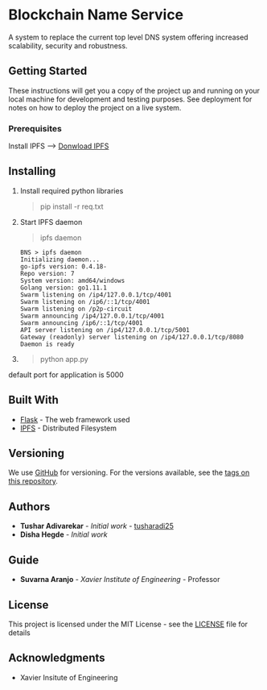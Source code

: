 # Blockchain Name Service

A system to replace the current top level DNS system offering increased scalability, security and robustness. 


## Getting Started

These instructions will get you a copy of the project up and running on your local machine for development and testing purposes. See deployment for notes on how to deploy the project on a live system.

### Prerequisites


Install IPFS --> 
[Donwload IPFS](https://docs.ipfs.io/introduction/install/)

## Installing
1.  Install required python libraries
    > pip install -r req.txt
1. Start IPFS daemon 
    > ipfs daemon

    ```
    BNS > ipfs daemon
    Initializing daemon...
    go-ipfs version: 0.4.18-
    Repo version: 7
    System version: amd64/windows
    Golang version: go1.11.1
    Swarm listening on /ip4/127.0.0.1/tcp/4001
    Swarm listening on /ip6/::1/tcp/4001
    Swarm listening on /p2p-circuit
    Swarm announcing /ip4/127.0.0.1/tcp/4001
    Swarm announcing /ip6/::1/tcp/4001
    API server listening on /ip4/127.0.0.1/tcp/5001
    Gateway (readonly) server listening on /ip4/127.0.0.1/tcp/8080
    Daemon is ready
    ```
1. > python app.py

default port for application is 5000

## Built With

* [Flask](http://flask.pocoo.org/) - The web framework used
* [IPFS](https://ipfs.io/) - Distributed Filesystem


## Versioning

We use [GitHub](http://github.com/) for versioning. For the versions available, see the [tags on this repository](https://github.com/tusharadi25/BNS/tags). 

## Authors

* **Tushar Adivarekar** - *Initial work* - [tusharadi25](https://github.com/tusharadi25)
* **Disha Hegde** - *Initial work* 

## Guide

* **Suvarna Aranjo** - *Xavier Institute of Engineering* -  Professor 

## License

This project is licensed under the MIT License - see the [LICENSE](LICENSE) file for details

## Acknowledgments

* Xavier Insitute of Engineering


